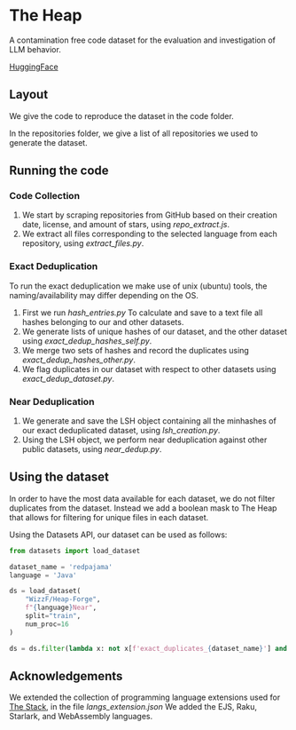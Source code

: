 # The Heap
A contamination free code dataset for the evaluation and investigation of LLM behavior. 

[HuggingFace](https://huggingface.co/datasets/WizzF/Heap-Forge)

## Layout
We give the code to reproduce the dataset in the code folder.

In the repositories folder, we give a list of all repositories we used to generate the dataset.
## Running the code
### Code Collection
1. We start by scraping repositories from GitHub based on their creation date, license, and amount of stars, using _repo_extract.js_.
2. We extract all files corresponding to the selected language from each repository, using _extract_files.py_.

### Exact Deduplication
To run the exact deduplication we make use of unix (ubuntu) tools, the naming/availability may differ depending on the OS.
1. First we run _hash_entries.py_ To calculate and save to a text file all hashes belonging to our and other datasets.
2. We generate lists of unique hashes of our dataset, and the other dataset using _exact_dedup_hashes_self.py_.
3. We merge two sets of hashes and record the duplicates using _exact_dedup_hashes_other.py_.
4. We flag duplicates in our dataset with respect to other datasets using _exact_dedup_dataset.py_.

### Near Deduplication
1. We generate and save the LSH object containing all the minhashes of our exact deduplicated dataset, using _lsh_creation.py_.
2. Using the LSH object, we perform near deduplication against other public datasets, using _near_dedup.py_. 

## Using the dataset
In order to have the most data available for each dataset, we do not filter duplicates from the dataset. Instead we add a boolean mask to The Heap that allows for filtering for unique files in each dataset.

Using the Datasets API, our dataset can be used as follows:

```python
from datasets import load_dataset

dataset_name = 'redpajama'
language = 'Java'

ds = load_dataset(
    "WizzF/Heap-Forge",
    f"{language}Near",
    split="train",
    num_proc=16
)

ds = ds.filter(lambda x: not x[f'exact_duplicates_{dataset_name}'] and not x[f'near_duplicates_{dataset_name}'])
```

## Acknowledgements
We extended the collection of programming language extensions used for [The Stack](https://gist.github.com/ppisarczyk/43962d06686722d26d176fad46879d41), in the file _langs_extension.json_
We added the EJS, Raku, Starlark, and WebAssembly languages. 
